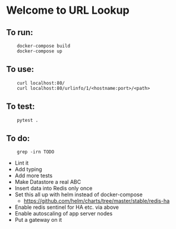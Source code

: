 # Welcome to URL Lookup
## To run:
        docker-compose build
        docker-compose up

## To use:
        curl localhost:80/
        curl localhost:80/urlinfo/1/<hostname:port>/<path>

## To test:
        pytest .

## To do:
        grep -irn TODO
* Lint it
* Add typing
* Add more tests
* Make Datastore a real ABC
* Insert data into Redis only once
* Set this all up with helm instead of docker-compose
  * https://github.com/helm/charts/tree/master/stable/redis-ha
* Enable redis sentinel for HA etc. via above
* Enable autoscaling of app server nodes
* Put a gateway on it
